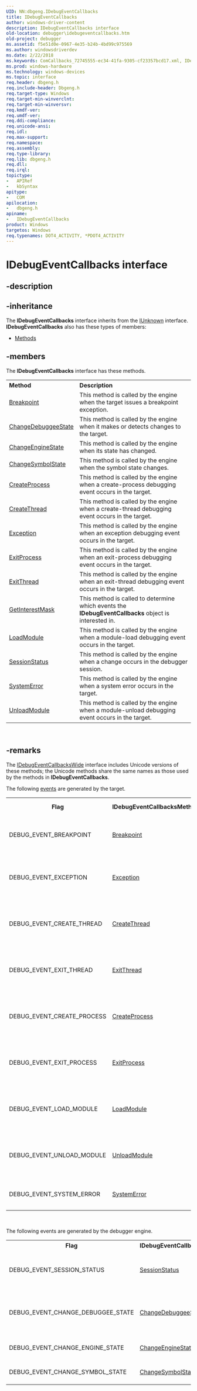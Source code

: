 ```yaml
---
UID: NN:dbgeng.IDebugEventCallbacks
title: IDebugEventCallbacks
author: windows-driver-content
description: IDebugEventCallbacks interface
old-location: debugger\idebugeventcallbacks.htm
old-project: debugger
ms.assetid: f5e51d0e-0967-4e35-b24b-4bd99c975569
ms.author: windowsdriverdev
ms.date: 2/22/2018
ms.keywords: ComCallbacks_72745555-ec34-41fa-9305-cf23357bcd17.xml, IDebugEventCallbacks, IDebugEventCallbacks interface [Windows Debugging], IDebugEventCallbacks interface [Windows Debugging], described, dbgeng/IDebugEventCallbacks, debugger.idebugeventcallbacks
ms.prod: windows-hardware
ms.technology: windows-devices
ms.topic: interface
req.header: dbgeng.h
req.include-header: Dbgeng.h
req.target-type: Windows
req.target-min-winverclnt: 
req.target-min-winversvr: 
req.kmdf-ver: 
req.umdf-ver: 
req.ddi-compliance: 
req.unicode-ansi: 
req.idl: 
req.max-support: 
req.namespace: 
req.assembly: 
req.type-library: 
req.lib: dbgeng.h
req.dll: 
req.irql: 
topictype:
-	APIRef
-	kbSyntax
apitype:
-	COM
apilocation:
-	dbgeng.h
apiname:
-	IDebugEventCallbacks
product: Windows
targetos: Windows
req.typenames: DOT4_ACTIVITY, *PDOT4_ACTIVITY
---
```


# IDebugEventCallbacks interface


## -description




## -inheritance

The <b xmlns:loc="http://microsoft.com/wdcml/l10n">IDebugEventCallbacks</b> interface inherits from the <a href="https://msdn.microsoft.com/33f1d79a-33fc-4ce5-a372-e08bda378332">IUnknown</a> interface. <b>IDebugEventCallbacks</b> also has these types of members:
<ul>
<li><a href="https://docs.microsoft.com/">Methods</a></li>
</ul>

## -members

The <b>IDebugEventCallbacks</b> interface has these methods.
<table class="members" id="memberListMethods">
<tr>
<th align="left" width="37%">Method</th>
<th align="left" width="63%">Description</th>
</tr>
<tr data="declared;">
<td align="left" width="37%">
<a href="https://msdn.microsoft.com/76b9aca2-4630-45e2-bed4-f701018c86a5">Breakpoint</a>
</td>
<td align="left" width="63%">
 This method is called by the engine when the target issues a breakpoint exception.

</td>
</tr>
<tr data="declared;">
<td align="left" width="37%">
<a href="https://msdn.microsoft.com/157a420a-18ad-46cf-ae93-603e9226ee4f">ChangeDebuggeeState</a>
</td>
<td align="left" width="63%">
This method is called by the engine when it makes or detects changes to the target.

</td>
</tr>
<tr data="declared;">
<td align="left" width="37%">
<a href="https://msdn.microsoft.com/42ad993a-b12e-49ff-8a1f-f62e2ab968d3">ChangeEngineState</a>
</td>
<td align="left" width="63%">
This method is called by the engine when its state has changed.

</td>
</tr>
<tr data="declared;">
<td align="left" width="37%">
<a href="https://msdn.microsoft.com/5383bd49-df44-48dd-8385-c782a1b1f80a">ChangeSymbolState</a>
</td>
<td align="left" width="63%">
This method is called by the engine when the symbol state changes.

</td>
</tr>
<tr data="declared;">
<td align="left" width="37%">
<a href="https://msdn.microsoft.com/library/windows/hardware/ff539321">CreateProcess</a>
</td>
<td align="left" width="63%">
This method is called by the engine when a create-process debugging event occurs in the target.

</td>
</tr>
<tr data="declared;">
<td align="left" width="37%">
<a href="https://msdn.microsoft.com/c3b2cbaa-33b9-4784-922d-d1209fc23dfd">CreateThread</a>
</td>
<td align="left" width="63%">
This method is called by the engine when a create-thread debugging event occurs in the target.

</td>
</tr>
<tr data="declared;">
<td align="left" width="37%">
<a href="https://msdn.microsoft.com/93f915ab-1f9e-453c-b76e-8260eecd7298">Exception</a>
</td>
<td align="left" width="63%">
This method is called by the engine when an exception debugging event occurs in the target.

</td>
</tr>
<tr data="declared;">
<td align="left" width="37%">
<a href="https://msdn.microsoft.com/050b747e-5570-4e25-81e4-eccdde4f6995">ExitProcess</a>
</td>
<td align="left" width="63%">
This method is called by the engine when an exit-process debugging event occurs in the target.

</td>
</tr>
<tr data="declared;">
<td align="left" width="37%">
<a href="https://msdn.microsoft.com/03ff46cb-dfc5-409a-b652-bef8f2b37b59">ExitThread</a>
</td>
<td align="left" width="63%">
This method is called by the engine when an exit-thread debugging event occurs in the target.

</td>
</tr>
<tr data="declared;">
<td align="left" width="37%">
<a href="https://msdn.microsoft.com/165c83cb-c0be-4a09-9220-a5208f660308">GetInterestMask</a>
</td>
<td align="left" width="63%">
This method is called to determine which events the <b>IDebugEventCallbacks</b> object is interested in.

</td>
</tr>
<tr data="declared;">
<td align="left" width="37%">
<a href="https://msdn.microsoft.com/f4efcbf3-f78a-4e0e-9741-4f9b68814e5b">LoadModule</a>
</td>
<td align="left" width="63%">
This method is called by the engine when a module-load debugging event occurs in the target.

</td>
</tr>
<tr data="declared;">
<td align="left" width="37%">
<a href="https://msdn.microsoft.com/127c4e48-87db-4735-8d3d-e01fed6a9cf0">SessionStatus</a>
</td>
<td align="left" width="63%">
This method is called by the engine when a change occurs in the debugger session.

</td>
</tr>
<tr data="declared;">
<td align="left" width="37%">
<a href="https://msdn.microsoft.com/651f5207-36c8-4d46-8305-950efb2365bf">SystemError</a>
</td>
<td align="left" width="63%">
This method is called by the engine when a system error occurs in the target.

</td>
</tr>
<tr data="declared;">
<td align="left" width="37%">
<a href="https://msdn.microsoft.com/2afdaee6-7714-42d4-a402-3cb85ef3b970">UnloadModule</a>
</td>
<td align="left" width="63%">
This method is called by the engine when a module-unload debugging event occurs in the target.

</td>
</tr>
</table> 


## -remarks



The <a href="..\dbgeng\nn-dbgeng-idebugeventcallbackswide.md">IDebugEventCallbacksWide</a> interface includes Unicode versions of these methods; the Unicode methods share the same names as those used by the methods in <b>IDebugEventCallbacks</b>.



The following <a href="https://msdn.microsoft.com/library/windows/hardware/ff543067">events</a> are generated by the target.

<table>
<tr>
<th>Flag</th>
<th>IDebugEventCallbacksMethod </th>
<th>Event Description</th>
</tr>
<tr>
<td>
DEBUG_EVENT_BREAKPOINT

</td>
<td>

<a href="https://msdn.microsoft.com/76b9aca2-4630-45e2-bed4-f701018c86a5">Breakpoint</a>


</td>
<td>
A breakpoint exception occurred in the target.

</td>
</tr>
<tr>
<td>
DEBUG_EVENT_EXCEPTION

</td>
<td>

<a href="https://msdn.microsoft.com/93f915ab-1f9e-453c-b76e-8260eecd7298">Exception</a>


</td>
<td>
An exception debugging event occurred in the target.

</td>
</tr>
<tr>
<td>
DEBUG_EVENT_CREATE_THREAD

</td>
<td>

<a href="https://msdn.microsoft.com/c3b2cbaa-33b9-4784-922d-d1209fc23dfd">CreateThread</a>


</td>
<td>
A create-thread debugging event occurred in the target.

</td>
</tr>
<tr>
<td>
DEBUG_EVENT_EXIT_THREAD

</td>
<td>

<a href="https://msdn.microsoft.com/03ff46cb-dfc5-409a-b652-bef8f2b37b59">ExitThread</a>


</td>
<td>
An exit-thread debugging event occurred in the target.

</td>
</tr>
<tr>
<td>
DEBUG_EVENT_CREATE_PROCESS

</td>
<td>

<a href="https://msdn.microsoft.com/library/windows/hardware/ff539321">CreateProcess</a>


</td>
<td>
A create-process debugging event occurred in the target.

</td>
</tr>
<tr>
<td>
DEBUG_EVENT_EXIT_PROCESS

</td>
<td>

<a href="https://msdn.microsoft.com/050b747e-5570-4e25-81e4-eccdde4f6995">ExitProcess</a>


</td>
<td>
An exit-process debugging event occurred in the target.

</td>
</tr>
<tr>
<td>
DEBUG_EVENT_LOAD_MODULE

</td>
<td>

<a href="https://msdn.microsoft.com/f4efcbf3-f78a-4e0e-9741-4f9b68814e5b">LoadModule</a>


</td>
<td>
A module-load debugging event occurred in the target.

</td>
</tr>
<tr>
<td>
DEBUG_EVENT_UNLOAD_MODULE

</td>
<td>

<a href="https://msdn.microsoft.com/2afdaee6-7714-42d4-a402-3cb85ef3b970">UnloadModule</a>


</td>
<td>
A module-unload debugging event occurred in the target.

</td>
</tr>
<tr>
<td>
DEBUG_EVENT_SYSTEM_ERROR

</td>
<td>

<a href="https://msdn.microsoft.com/651f5207-36c8-4d46-8305-950efb2365bf">SystemError</a>


</td>
<td>
A system error occurred in the target.

</td>
</tr>
</table>
 

The following events are generated by the debugger engine.

<table>
<tr>
<th>Flag</th>
<th>IDebugEventCallbacksMethod </th>
<th>Description</th>
</tr>
<tr>
<td>
DEBUG_EVENT_SESSION_STATUS

</td>
<td>

<a href="https://msdn.microsoft.com/127c4e48-87db-4735-8d3d-e01fed6a9cf0">SessionStatus</a>


</td>
<td>
A change has occurred in the session status.

</td>
</tr>
<tr>
<td>
DEBUG_EVENT_CHANGE_DEBUGGEE_STATE

</td>
<td>

<a href="https://msdn.microsoft.com/157a420a-18ad-46cf-ae93-603e9226ee4f">ChangeDebuggeeState</a>


</td>
<td>
The engine has made or detected a change in the target status.

</td>
</tr>
<tr>
<td>
DEBUG_EVENT_CHANGE_ENGINE_STATE

</td>
<td>

<a href="https://msdn.microsoft.com/42ad993a-b12e-49ff-8a1f-f62e2ab968d3">ChangeEngineState</a>


</td>
<td>
The engine state has changed.

</td>
</tr>
<tr>
<td>
DEBUG_EVENT_CHANGE_SYMBOL_STATE

</td>
<td>

<a href="https://msdn.microsoft.com/5383bd49-df44-48dd-8385-c782a1b1f80a">ChangeSymbolState</a>


</td>
<td>
The symbol state has changed.

</td>
</tr>
</table>
 



